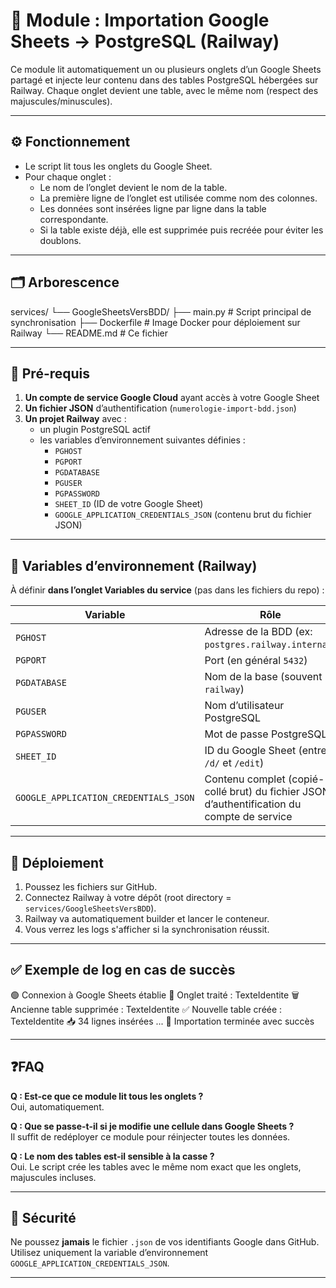 # 📄 Module : Importation Google Sheets → PostgreSQL (Railway)

Ce module lit automatiquement un ou plusieurs onglets d’un Google Sheets partagé et injecte leur contenu dans des tables PostgreSQL hébergées sur Railway. Chaque onglet devient une table, avec le même nom (respect des majuscules/minuscules).

---

## ⚙️ Fonctionnement

- Le script lit tous les onglets du Google Sheet.
- Pour chaque onglet :
  - Le nom de l’onglet devient le nom de la table.
  - La première ligne de l’onglet est utilisée comme nom des colonnes.
  - Les données sont insérées ligne par ligne dans la table correspondante.
  - Si la table existe déjà, elle est supprimée puis recréée pour éviter les doublons.

---

## 🗂 Arborescence

services/
└── GoogleSheetsVersBDD/
├── main.py # Script principal de synchronisation
├── Dockerfile # Image Docker pour déploiement sur Railway
└── README.md # Ce fichier


---

## 🧾 Pré-requis

1. **Un compte de service Google Cloud** ayant accès à votre Google Sheet  
2. **Un fichier JSON** d’authentification (`numerologie-import-bdd.json`)
3. **Un projet Railway** avec :
   - un plugin PostgreSQL actif
   - les variables d’environnement suivantes définies :
     - `PGHOST`
     - `PGPORT`
     - `PGDATABASE`
     - `PGUSER`
     - `PGPASSWORD`
     - `SHEET_ID` (ID de votre Google Sheet)
     - `GOOGLE_APPLICATION_CREDENTIALS_JSON` (contenu brut du fichier JSON)

---

## 🔐 Variables d’environnement (Railway)

À définir **dans l’onglet Variables du service** (pas dans les fichiers du repo) :

| Variable | Rôle |
|----------|------|
| `PGHOST` | Adresse de la BDD (ex: `postgres.railway.internal`) |
| `PGPORT` | Port (en général `5432`) |
| `PGDATABASE` | Nom de la base (souvent `railway`) |
| `PGUSER` | Nom d’utilisateur PostgreSQL |
| `PGPASSWORD` | Mot de passe PostgreSQL |
| `SHEET_ID` | ID du Google Sheet (entre `/d/` et `/edit`) |
| `GOOGLE_APPLICATION_CREDENTIALS_JSON` | Contenu complet (copié-collé brut) du fichier JSON d’authentification du compte de service |

---

## 🚀 Déploiement

1. Poussez les fichiers sur GitHub.
2. Connectez Railway à votre dépôt (root directory = `services/GoogleSheetsVersBDD`).
3. Railway va automatiquement builder et lancer le conteneur.
4. Vous verrez les logs s'afficher si la synchronisation réussit.

---

## ✅ Exemple de log en cas de succès

🟢 Connexion à Google Sheets établie
📄 Onglet traité : TexteIdentite
🗑 Ancienne table supprimée : TexteIdentite
✅ Nouvelle table créée : TexteIdentite
📥 34 lignes insérées
...
🏁 Importation terminée avec succès



---

## ❓FAQ

**Q : Est-ce que ce module lit tous les onglets ?**  
Oui, automatiquement.

**Q : Que se passe-t-il si je modifie une cellule dans Google Sheets ?**  
Il suffit de redéployer ce module pour réinjecter toutes les données.

**Q : Le nom des tables est-il sensible à la casse ?**  
Oui. Le script crée les tables avec le même nom exact que les onglets, majuscules incluses.

---

## 🧼 Sécurité

Ne poussez **jamais** le fichier `.json` de vos identifiants Google dans GitHub.  
Utilisez uniquement la variable d’environnement `GOOGLE_APPLICATION_CREDENTIALS_JSON`.

---

